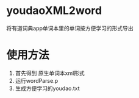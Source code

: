 # youdaoXML2word
将有道词典app单词本里的单词按方便学习的形式导出
# 使用方法
1. 首先得到 原生单词本xml形式
2. 运行wordParse.p
3. 生成方便学习的youdao.txt
